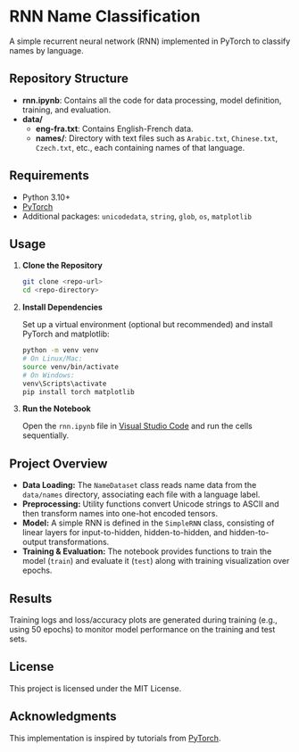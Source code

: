 # RNN Name Classification

A simple recurrent neural network (RNN) implemented in PyTorch to classify names by language.

## Repository Structure

- **rnn.ipynb**: Contains all the code for data processing, model definition, training, and evaluation.
- **data/**
  - **eng-fra.txt**: Contains English-French data.
  - **names/**: Directory with text files such as `Arabic.txt`, `Chinese.txt`, `Czech.txt`, etc., each containing names of that language.

## Requirements

- Python 3.10+
- [PyTorch](https://pytorch.org/)
- Additional packages: `unicodedata`, `string`, `glob`, `os`, `matplotlib`

## Usage

1. **Clone the Repository**

   ```sh
   git clone <repo-url>
   cd <repo-directory>
   ```

2. **Install Dependencies**

   Set up a virtual environment (optional but recommended) and install PyTorch and matplotlib:

   ```sh
   python -m venv venv
   # On Linux/Mac:
   source venv/bin/activate
   # On Windows:
   venv\Scripts\activate
   pip install torch matplotlib
   ```

3. **Run the Notebook**

   Open the `rnn.ipynb` file in [Visual Studio Code](https://code.visualstudio.com/) and run the cells sequentially.

## Project Overview

- **Data Loading:** The `NameDataset` class reads name data from the `data/names` directory, associating each file with a language label.
- **Preprocessing:** Utility functions convert Unicode strings to ASCII and then transform names into one-hot encoded tensors.
- **Model:** A simple RNN is defined in the `SimpleRNN` class, consisting of linear layers for input-to-hidden, hidden-to-hidden, and hidden-to-output transformations.
- **Training & Evaluation:** The notebook provides functions to train the model (`train`) and evaluate it (`test`) along with training visualization over epochs.

## Results

Training logs and loss/accuracy plots are generated during training (e.g., using 50 epochs) to monitor model performance on the training and test sets.

## License

This project is licensed under the MIT License.

## Acknowledgments

This implementation is inspired by tutorials from [PyTorch](https://pytorch.org/tutorials/intermediate/char_rnn_classification_tutorial.html).
